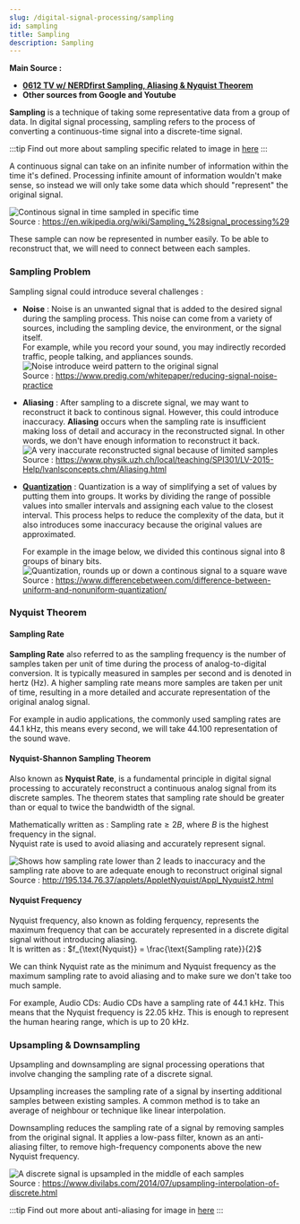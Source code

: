 ```yaml
---
slug: /digital-signal-processing/sampling
id: sampling
title: Sampling
description: Sampling
---
```


**Main Source :**

- **[0612 TV w/ NERDfirst Sampling, Aliasing & Nyquist Theorem](https://youtu.be/yWqrx08UeUs)**
- **Other sources from Google and Youtube**

**Sampling** is a technique of taking some representative data from a group of data. In digital signal processing, sampling refers to the process of converting a continuous-time signal into a discrete-time signal.

:::tip
Find out more about sampling specific related to image in [here](/computer-graphics/sampling)
:::

A continuous signal can take on an infinite number of information within the time it's defined. Processing infinite amount of information wouldn't make sense, so instead we will only take some data which should "represent" the original signal.

![Continous signal in time sampled in specific time](./sampling.png)  
Source : https://en.wikipedia.org/wiki/Sampling_%28signal_processing%29

These sample can now be represented in number easily. To be able to reconstruct that, we will need to connect between each samples.

### Sampling Problem

Sampling signal could introduce several challenges :

- **Noise** : Noise is an unwanted signal that is added to the desired signal during the sampling process. This noise can come from a variety of sources, including the sampling device, the environment, or the signal itself.  
  For example, while you record your sound, you may indirectly recorded traffic, people talking, and appliances sounds.  
  ![Noise introduce weird pattern to the original signal](./noise.png)  
   Source : https://www.predig.com/whitepaper/reducing-signal-noise-practice

- **Aliasing** : After sampling to a discrete signal, we may want to reconstruct it back to continous signal. However, this could introduce inaccuracy. **Aliasing** occurs when the sampling rate is insufficient making loss of detail and accuracy in the reconstructed signal. In other words, we don't have enough information to reconstruct it back.  
  ![A very inaccurate reconstructed signal because of limited samples](./aliasing.png)  
   Source : https://www.physik.uzh.ch/local/teaching/SPI301/LV-2015-Help/lvanlsconcepts.chm/Aliasing.html

- **[Quantization](/digital-signal-processing/quantization)** : Quantization is a way of simplifying a set of values by putting them into groups. It works by dividing the range of possible values into smaller intervals and assigning each value to the closest interval. This process helps to reduce the complexity of the data, but it also introduces some inaccuracy because the original values are approximated.

  For example in the image below, we divided this continous signal into 8 groups of binary bits.
  ![Quantization, rounds up or down a continous signal to a square wave](./quantization.png)  
   Source : https://www.differencebetween.com/difference-between-uniform-and-nonuniform-quantization/

### Nyquist Theorem

#### Sampling Rate

**Sampling Rate** also referred to as the sampling frequency is the number of samples taken per unit of time during the process of analog-to-digital conversion. It is typically measured in samples per second and is denoted in hertz (Hz). A higher sampling rate means more samples are taken per unit of time, resulting in a more detailed and accurate representation of the original analog signal.

For example in audio applications, the commonly used sampling rates are 44.1 kHz, this means every second, we will take 44.100 representation of the sound wave.

#### Nyquist-Shannon Sampling Theorem

Also known as **Nyquist Rate**, is a fundamental principle in digital signal processing to accurately reconstruct a continuous analog signal from its discrete samples. The theorem states that sampling rate should be greater than or equal to twice the bandwidth of the signal.

Mathematically written as : $\text{Sampling rate} \ge 2B$, where $B$ is the highest frequency in the signal.  
Nyquist rate is used to avoid aliasing and accurately represent signal.

![Shows how sampling rate lower than 2 leads to inaccuracy and the sampling rate above to are adequate enough to reconstruct original signal](./nyquist-theorem.gif)  
Source : http://195.134.76.37/applets/AppletNyquist/Appl_Nyquist2.html

#### Nyquist Frequency

Nyquist frequency, also known as folding ferquency, represents the maximum frequency that can be accurately represented in a discrete digital signal without introducing aliasing.  
It is written as : $f_{\text{Nyquist}} = \frac{\text{Sampling rate}}{2}$

We can think Nyquist rate as the minimum and Nyquist frequency as the maximum sampling rate to avoid aliasing and to make sure we don't take too much sample.

For example, Audio CDs: Audio CDs have a sampling rate of 44.1 kHz. This means that the Nyquist frequency is 22.05 kHz. This is enough to represent the human hearing range, which is up to 20 kHz.

### Upsampling & Downsampling

Upsampling and downsampling are signal processing operations that involve changing the sampling rate of a discrete signal.

Upsampling increases the sampling rate of a signal by inserting additional samples between existing samples. A common method is to take an average of neighbour or technique like linear interpolation.

Downsampling reduces the sampling rate of a signal by removing samples from the original signal. It applies a low-pass filter, known as an anti-aliasing filter, to remove high-frequency components above the new Nyquist frequency.

![A discrete signal is upsampled in the middle of each samples](./updown-sample.png)  
Source : https://www.divilabs.com/2014/07/upsampling-interpolation-of-discrete.html

:::tip
Find out more about anti-aliasing for image in [here](/computer-graphics/sampling)
:::

